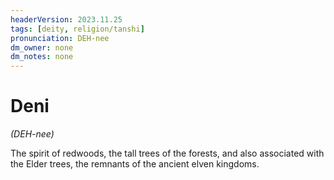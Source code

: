 ```yaml
---
headerVersion: 2023.11.25
tags: [deity, religion/tanshi]
pronunciation: DEH-nee
dm_owner: none
dm_notes: none
---
```

# Deni
*(DEH-nee)*

The spirit of redwoods, the tall trees of the forests, and also associated with the Elder trees, the remnants of the ancient elven kingdoms. 
